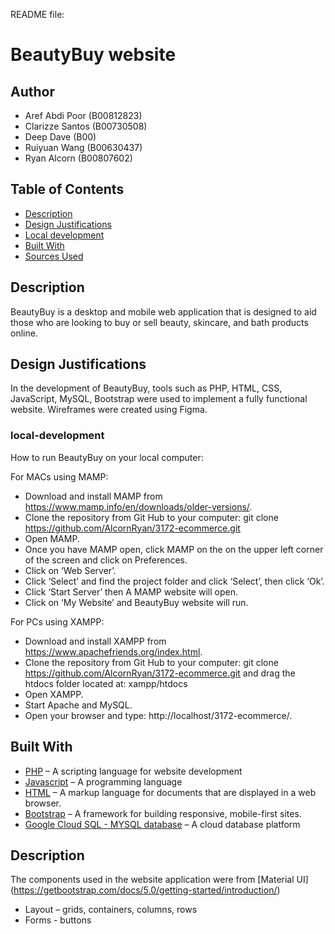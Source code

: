 README file: 
# BeautyBuy website
## Author 
* Aref Abdi Poor (B00812823) 
* Clarizze Santos (B00730508) 
* Deep Dave (B00) 
* Ruiyuan Wang (B00630437)
* Ryan Alcorn (B00807602) 
 
## Table of Contents 
- [Description](#description)
- [Design Justifications](#design-justifications) 
- [Local development](#local-development) 
- [Built With](#built-with) 
- [Sources Used](#sources-used) 
 
## Description 
 
BeautyBuy is a desktop and mobile web application that is designed to aid those who are looking to buy or sell beauty, skincare, and bath products online.  
 
## Design Justifications 
 
In the development of BeautyBuy, tools such as PHP, HTML, CSS, JavaScript, MySQL, Bootstrap were used to implement a fully functional website. Wireframes were created using Figma. 
 
 
### local-development 
 
How to run BeautyBuy on your local computer: 

For MACs using MAMP:
* Download and install MAMP from https://www.mamp.info/en/downloads/older-versions/.
* Clone the repository from Git Hub to your computer: git clone https://github.com/AlcornRyan/3172-ecommerce.git
* Open MAMP.
* Once you have MAMP open, click MAMP on the on the upper left corner of the screen and click on Preferences.
* Click on ‘Web Server’. 
* Click ‘Select’ and find the project folder and click ‘Select’, then click ‘Ok’.
* Click ‘Start Server’ then A MAMP website will open.
* Click on ‘My Website’ and BeautyBuy website will run. 

For PCs using XAMPP:
* Download and install XAMPP from https://www.apachefriends.org/index.html.
* Clone the repository from Git Hub to your computer: git clone https://github.com/AlcornRyan/3172-ecommerce.git and drag the htdocs folder located at: xampp/htdocs
* Open XAMPP.
* Start Apache and MySQL.
* Open your browser and type: http://localhost/3172-ecommerce/.
 
  
## Built With 
 
* [PHP]() – A scripting language for website development 
* [Javascript]() – A programming language 
* [HTML]() – A markup language for documents that are displayed in a web browser.
* [Bootstrap]( https://getbootstrap.com/docs/5.0/getting-started/introduction/) – A framework for building responsive, mobile-first sites.
* [Google Cloud SQL - MYSQL database]( https://cloud.google.com/sql/) – A cloud database platform  
 
## Description 
 
The components used in the website application were from [Material UI] (https://getbootstrap.com/docs/5.0/getting-started/introduction/) 
* Layout – grids, containers, columns, rows
* Forms - buttons
